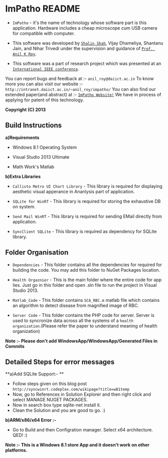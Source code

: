 ImPatho README
==============================================

- `ImPatho` - it's the name of technology whose software part is this application. Hardware includes a cheap microscope cum USB camera for compatible with computer.

- This software was developed by [`Shalin Shah`](www.guptalab.org/shalinshah), Vijay Dhameliya, Shantanu Jain, and Nihar Trivedi under the supervision and guidance of [`Prof. Anil K Roy`](http://intranet.daiict.ac.in/~anil_roy/). 

- This software was a part of research project which was presented at an [`International IEEE conference`](http://ieeer10htc.org).

You can report bugs and feedback at :- `anil_roy@daiict.ac.in`
To know more you can also visit our website :- `http://intranet.daiict.ac.in/~anil_roy/impatho/`
You can also find our extended paper(and abstract) at :- [`ImPatho Website!`](http://intranet.daiict.ac.in/~anil_roy/impatho/files/impatho.pdf) 
We have in process of applying for patent of this technology.

**Copyright (C) 2013**

Build Instructions
---------------------------------------------------------
**a)Requirements**

- Windows 8.1 Operating System

- Visual Studio 2013 Ultimate

- Math Work's Matlab


**b)Extra Libraries**
- `Callisto Metro UI Chart Library` - This library is required for displaying aesthetic visual apperance in Ananlysis part of application.

- `SQLite for WinRT` - This library is required for storing the exhaustive DB on system.

- `Send Mail WinRT` - This library is required for sending EMail directly from application.

- `SyncClient SQLite` - This library is required as dependency for SQLite library.


Folder Organisation
---------------------------------------------------------
- `Dependencies` - This folder contains all the dependencies for required for building the code. You may add this folder to NuGet Packages location.

- `Health Orgaznier` - This is the main folder where the entire code for app lies. Just go in this folder and open .sln file to run the project in Visual Studio 2013.

- `Matlab_Code` - This folder contains `SCA_RBC.m` matlab file which contains an algorithm to detect disease from magnified image of RBC. 

- `Server Code` - This folder contains the PHP code for server. Server is used to syncronize data across all the systems of a `health organization`.(Please refer the paper to understand meaning of health organization)

**Note :- Please don't add WindowsApp/WindowsApp/Generated Files in Commits**


Detailed Steps for error messages
-----------------------------------------------

**a)Add SQLite Support:- **

 - Follow steps given on this blog post `http://syncwinrt.codeplex.com/wikipage?title=w81temp`
 - Now, go to References in Solution Explorer and then right click and select MANAGE NUGET PACKAGES.
 - Now in search box type sqlite-net install it.
 - Clean the Solution and you are good to go. :) 

**b)ARM/x86/x64 Error :-**
 
 - Go to Build and then Configration manager. Select x64 architecture. QED! :)

**Note :- This is a Windows 8.1 store App and it doesn't work on other platforms.**
